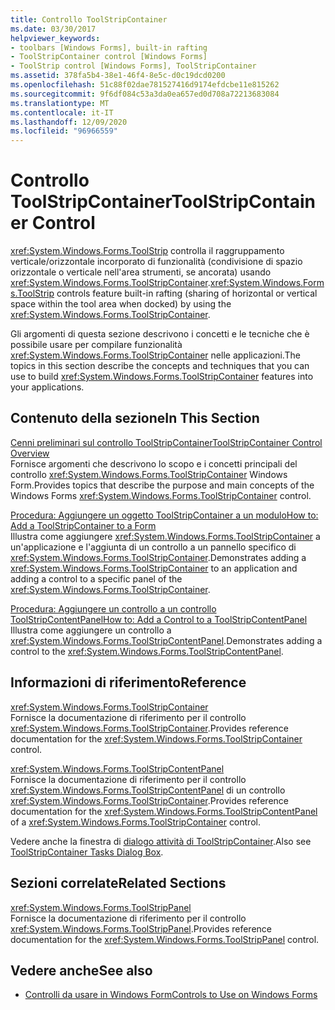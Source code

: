 ```yaml
---
title: Controllo ToolStripContainer
ms.date: 03/30/2017
helpviewer_keywords:
- toolbars [Windows Forms], built-in rafting
- ToolStripContainer control [Windows Forms]
- ToolStrip control [Windows Forms], ToolStripContainer
ms.assetid: 378fa5b4-38e1-46f4-8e5c-d0c19dcd0200
ms.openlocfilehash: 51c88f02dae781527416d9174efdcbe11e815262
ms.sourcegitcommit: 9f6df084c53a3da0ea657ed0d708a72213683084
ms.translationtype: MT
ms.contentlocale: it-IT
ms.lasthandoff: 12/09/2020
ms.locfileid: "96966559"
---
```

# <a name="toolstripcontainer-control"></a><span data-ttu-id="858c4-102">Controllo ToolStripContainer</span><span class="sxs-lookup"><span data-stu-id="858c4-102">ToolStripContainer Control</span></span>

<span data-ttu-id="858c4-103"><xref:System.Windows.Forms.ToolStrip> controlla il raggruppamento verticale/orizzontale incorporato di funzionalità (condivisione di spazio orizzontale o verticale nell'area strumenti, se ancorata) usando <xref:System.Windows.Forms.ToolStripContainer>.</span><span class="sxs-lookup"><span data-stu-id="858c4-103"><xref:System.Windows.Forms.ToolStrip> controls feature built-in rafting (sharing of horizontal or vertical space within the tool area when docked) by using the <xref:System.Windows.Forms.ToolStripContainer>.</span></span>  
  
 <span data-ttu-id="858c4-104">Gli argomenti di questa sezione descrivono i concetti e le tecniche che è possibile usare per compilare funzionalità <xref:System.Windows.Forms.ToolStripContainer> nelle applicazioni.</span><span class="sxs-lookup"><span data-stu-id="858c4-104">The topics in this section describe the concepts and techniques that you can use to build <xref:System.Windows.Forms.ToolStripContainer> features into your applications.</span></span>  
  
## <a name="in-this-section"></a><span data-ttu-id="858c4-105">Contenuto della sezione</span><span class="sxs-lookup"><span data-stu-id="858c4-105">In This Section</span></span>  

 [<span data-ttu-id="858c4-106">Cenni preliminari sul controllo ToolStripContainer</span><span class="sxs-lookup"><span data-stu-id="858c4-106">ToolStripContainer Control Overview</span></span>](toolstripcontainer-control-overview.md)  
 <span data-ttu-id="858c4-107">Fornisce argomenti che descrivono lo scopo e i concetti principali del controllo <xref:System.Windows.Forms.ToolStripContainer> Windows Form.</span><span class="sxs-lookup"><span data-stu-id="858c4-107">Provides topics that describe the purpose and main concepts of the Windows Forms <xref:System.Windows.Forms.ToolStripContainer> control.</span></span>  
  
 [<span data-ttu-id="858c4-108">Procedura: Aggiungere un oggetto ToolStripContainer a un modulo</span><span class="sxs-lookup"><span data-stu-id="858c4-108">How to: Add a ToolStripContainer to a Form</span></span>](how-to-add-a-toolstripcontainer-to-a-form.md)  
 <span data-ttu-id="858c4-109">Illustra come aggiungere <xref:System.Windows.Forms.ToolStripContainer> a un'applicazione e l'aggiunta di un controllo a un pannello specifico di <xref:System.Windows.Forms.ToolStripContainer>.</span><span class="sxs-lookup"><span data-stu-id="858c4-109">Demonstrates adding a <xref:System.Windows.Forms.ToolStripContainer> to an application and adding a control to a specific panel of the <xref:System.Windows.Forms.ToolStripContainer>.</span></span>  
  
 [<span data-ttu-id="858c4-110">Procedura: Aggiungere un controllo a un controllo ToolStripContentPanel</span><span class="sxs-lookup"><span data-stu-id="858c4-110">How to: Add a Control to a ToolStripContentPanel</span></span>](how-to-add-a-control-to-a-toolstripcontentpanel.md)  
 <span data-ttu-id="858c4-111">Illustra come aggiungere un controllo a <xref:System.Windows.Forms.ToolStripContentPanel>.</span><span class="sxs-lookup"><span data-stu-id="858c4-111">Demonstrates adding a control to the <xref:System.Windows.Forms.ToolStripContentPanel>.</span></span>  
  
## <a name="reference"></a><span data-ttu-id="858c4-112">Informazioni di riferimento</span><span class="sxs-lookup"><span data-stu-id="858c4-112">Reference</span></span>  

 <xref:System.Windows.Forms.ToolStripContainer>  
 <span data-ttu-id="858c4-113">Fornisce la documentazione di riferimento per il controllo <xref:System.Windows.Forms.ToolStripContainer>.</span><span class="sxs-lookup"><span data-stu-id="858c4-113">Provides reference documentation for the <xref:System.Windows.Forms.ToolStripContainer> control.</span></span>  
  
 <xref:System.Windows.Forms.ToolStripContentPanel>  
 <span data-ttu-id="858c4-114">Fornisce la documentazione di riferimento per il controllo <xref:System.Windows.Forms.ToolStripContentPanel> di un controllo <xref:System.Windows.Forms.ToolStripContainer>.</span><span class="sxs-lookup"><span data-stu-id="858c4-114">Provides reference documentation for the <xref:System.Windows.Forms.ToolStripContentPanel> of a <xref:System.Windows.Forms.ToolStripContainer> control.</span></span>  
  
 <span data-ttu-id="858c4-115">Vedere anche la finestra di [dialogo attività di ToolStripContainer](/previous-versions/visualstudio/visual-studio-2010/ms233647(v=vs.100)).</span><span class="sxs-lookup"><span data-stu-id="858c4-115">Also see [ToolStripContainer Tasks Dialog Box](/previous-versions/visualstudio/visual-studio-2010/ms233647(v=vs.100)).</span></span>  
  
## <a name="related-sections"></a><span data-ttu-id="858c4-116">Sezioni correlate</span><span class="sxs-lookup"><span data-stu-id="858c4-116">Related Sections</span></span>  

 <xref:System.Windows.Forms.ToolStripPanel>  
 <span data-ttu-id="858c4-117">Fornisce la documentazione di riferimento per il controllo <xref:System.Windows.Forms.ToolStripPanel>.</span><span class="sxs-lookup"><span data-stu-id="858c4-117">Provides reference documentation for the <xref:System.Windows.Forms.ToolStripPanel> control.</span></span>  
  
## <a name="see-also"></a><span data-ttu-id="858c4-118">Vedere anche</span><span class="sxs-lookup"><span data-stu-id="858c4-118">See also</span></span>

- [<span data-ttu-id="858c4-119">Controlli da usare in Windows Form</span><span class="sxs-lookup"><span data-stu-id="858c4-119">Controls to Use on Windows Forms</span></span>](controls-to-use-on-windows-forms.md)
